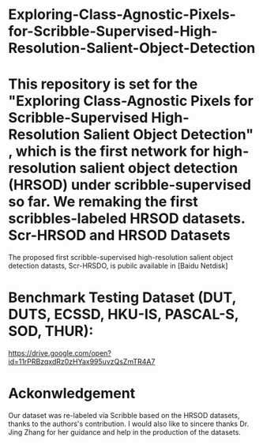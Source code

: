# Exploring-Class-Agnostic-Pixels-for-Scribble-Supervised-High-Resolution-Salient-Object-Detection
  This repository is set for the "Exploring Class-Agnostic Pixels for Scribble-Supervised High-Resolution Salient Object Detection" , which is the first network for high-resolution salient object detection (HRSOD) under scribble-supervised so far. We remaking the first scribbles-labeled HRSOD datasets.
Scr-HRSOD and HRSOD Datasets
====

  The proposed first scribble-supervised high-resolution salient object detection datasts, Scr-HRSDO, is pubilc available in [Baidu Netdisk]
  
Benchmark Testing Dataset (DUT, DUTS, ECSSD, HKU-IS, PASCAL-S, SOD, THUR):
========
https://drive.google.com/open?id=11rPRBzqxdRz0zHYax995uvzQsZmTR4A7

Ackonwledgement
=======
Our dataset was re-labeled via Scribble based on the HRSOD datasets, thanks to the authors's contribution. I would also like to sincere thanks Dr. Jing Zhang for her guidance and help in the production of the datasets.
